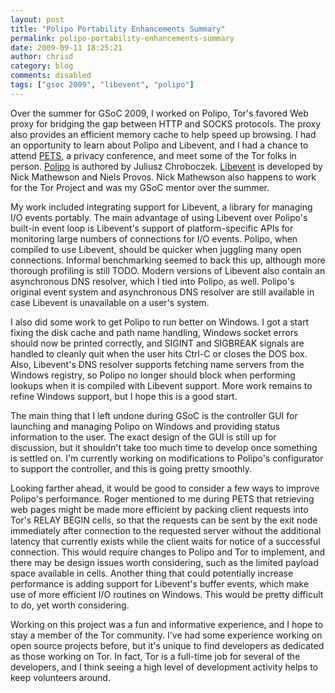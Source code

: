 ```yaml
---
layout: post
title: "Polipo Portability Enhancements Summary"
permalink: polipo-portability-enhancements-summary
date: 2009-09-11 18:25:21
author: chrisd
category: blog
comments: disabled
tags: ["gsoc 2009", "libevent", "polipo"]
---
```


Over the summer for GSoC 2009, I worked on Polipo, Tor's favored Web proxy for bridging the gap between HTTP and SOCKS protocols. The proxy also provides an efficient memory cache to help speed up browsing. I had an opportunity to learn about Polipo and Libevent, and I had a chance to attend [PETS](http://petsymposium.org/2009/), a privacy conference, and meet some of the Tor folks in person. [Polipo](http://www.pps.jussieu.fr/~jch/software/polipo/) is authored by Juliusz Chroboczek. [Libevent](http://www.monkey.org/~provos/libevent/) is developed by Nick Mathewson and Niels Provos. Nick Mathewson also happens to work for the Tor Project and was my GSoC mentor over the summer.

<!-- more -->

My work included integrating support for Libevent, a library for managing I/O events portably. The main advantage of using Libevent over Polipo's built-in event loop is Libevent's support of platform-specific APIs for monitoring large numbers of connections for I/O events. Polipo, when compiled to use Libevent, should be quicker when juggling many open connections. Informal benchmarking seemed to back this up, although more thorough profiling is still TODO. Modern versions of Libevent also contain an asynchronous DNS resolver, which I tied into Polipo, as well. Polipo's original event system and asynchronous DNS resolver are still available in case Libevent is unavailable on a user's system.

I also did some work to get Polipo to run better on Windows. I got a start fixing the disk cache and path name handling, Windows socket errors should now be printed correctly, and SIGINT and SIGBREAK signals are handled to cleanly quit when the user hits Ctrl-C or closes the DOS box. Also, Libevent's DNS resolver supports fetching name servers from the Windows registry, so Polipo no longer should block when performing lookups when it is compiled with Libevent support. More work remains to refine Windows support, but I hope this is a good start.

The main thing that I left undone during GSoC is the controller GUI for launching and managing Polipo on Windows and providing status information to the user. The exact design of the GUI is still up for discussion, but it shouldn't take too much time to develop once something is settled on. I'm currently working on modifications to Polipo's configurator to support the controller, and this is going pretty smoothly.

Looking farther ahead, it would be good to consider a few ways to improve Polipo's performance. Roger mentioned to me during PETS that retrieving web pages might be made more efficient by packing client requests into Tor's RELAY BEGIN cells, so that the requests can be sent by the exit node immediately after connection to the requested server without the additional latency that currently exists while the client waits for notice of a successful connection. This would require changes to Polipo and Tor to implement, and there may be design issues worth considering, such as the limited payload space available in cells. Another thing that could potentially increase performance is adding support for Libevent's buffer events, which make use of more efficient I/O routines on Windows. This would be pretty difficult to do, yet worth considering.

Working on this project was a fun and informative experience, and I hope to stay a member of the Tor community. I've had some experience working on open source projects before, but it's unique to find developers as dedicated as those working on Tor. In fact, Tor is a full-time job for several of the developers, and I think seeing a high level of development activity helps to keep volunteers around.
